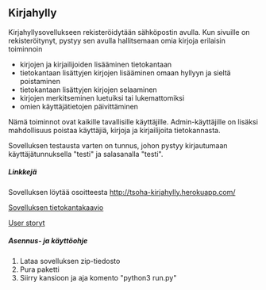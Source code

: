 ## Kirjahylly

Kirjahyllysovellukseen rekisteröidytään sähköpostin avulla. Kun sivuille on rekisteröitynyt, pystyy sen avulla hallitsemaan omia kirjoja erilaisin toiminnoin

  - kirjojen ja kirjailijoiden lisääminen tietokantaan
  - tietokantaan lisättyjen kirjojen lisääminen omaan hyllyyn ja sieltä poistaminen
  - tietokantaan lisättyjen kirjojen selaaminen
  - kirjojen merkitseminen luetuiksi tai lukemattomiksi
  - omien käyttäjätietojen päivittäminen
  
  
Nämä toiminnot ovat kaikille tavallisille käyttäjille. Admin-käyttäjille on lisäksi mahdollisuus poistaa käyttäjiä, kirjoja ja kirjailijoita tietokannasta. 


Sovelluksen testausta varten on tunnus, johon pystyy kirjautumaan käyttäjätunnuksella "testi" ja salasanalla "testi".


##### Linkkejä

Sovelluksen löytää osoitteesta http://tsoha-kirjahylly.herokuapp.com/ 

[Sovelluksen tietokantakaavio](https://github.com/riinaalisah/Kirjahylly/blob/master/documentation/kirjahylly_tietokantakaavio.png)

[User storyt](https://github.com/riinaalisah/Kirjahylly/blob/master/documentation/user_stories.md)


##### Asennus- ja käyttöohje

1. Lataa sovelluksen zip-tiedosto
2. Pura paketti
3. Siirry kansioon ja aja komento "python3 run.py"
